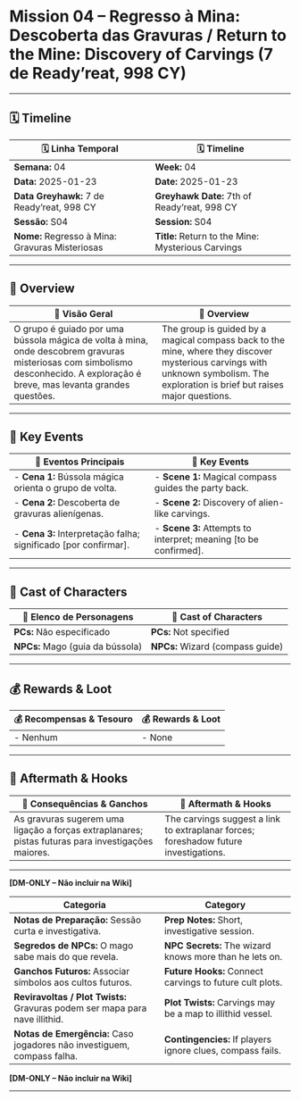 # Mission 04 – Regresso à Mina: Descoberta das Gravuras / Return to the Mine: Discovery of Carvings (7 de Ready’reat, 998 CY)

---

## 🗓 Timeline
| 🗓 Linha Temporal | 🗓 Timeline |
|-------------------|------------|
| **Semana:** 04 | **Week:** 04 |
| **Data:** 2025-01-23 | **Date:** 2025-01-23 |
| **Data Greyhawk:** 7 de Ready’reat, 998 CY | **Greyhawk Date:** 7th of Ready’reat, 998 CY |
| **Sessão:** S04 | **Session:** S04 |
| **Nome:** Regresso à Mina: Gravuras Misteriosas | **Title:** Return to the Mine: Mysterious Carvings |

---

## 📖 Overview
| 📖 Visão Geral | 📖 Overview |
|----------------|------------|
| O grupo é guiado por uma bússola mágica de volta à mina, onde descobrem gravuras misteriosas com simbolismo desconhecido. A exploração é breve, mas levanta grandes questões. | The group is guided by a magical compass back to the mine, where they discover mysterious carvings with unknown symbolism. The exploration is brief but raises major questions. |

---

## 🎲 Key Events
| 🎲 Eventos Principais | 🎲 Key Events |
|-----------------------|--------------|
| - **Cena 1:** Bússola mágica orienta o grupo de volta. | - **Scene 1:** Magical compass guides the party back. |
| - **Cena 2:** Descoberta de gravuras alienígenas. | - **Scene 2:** Discovery of alien-like carvings. |
| - **Cena 3:** Interpretação falha; significado [por confirmar]. | - **Scene 3:** Attempts to interpret; meaning [to be confirmed]. |

---

## 👥 Cast of Characters
| 👥 Elenco de Personagens | 👥 Cast of Characters |
|--------------------------|-----------------------|
| **PCs:** Não especificado | **PCs:** Not specified |
| **NPCs:** Mago (guia da bússola) | **NPCs:** Wizard (compass guide) |

---

## 💰 Rewards & Loot
| 💰 Recompensas & Tesouro | 💰 Rewards & Loot |
|--------------------------|-------------------|
| - Nenhum | - None |

---

## 🧭 Aftermath & Hooks
| 🧭 Consequências & Ganchos | 🧭 Aftermath & Hooks |
|----------------------------|----------------------|
| As gravuras sugerem uma ligação a forças extraplanares; pistas futuras para investigações maiores. | The carvings suggest a link to extraplanar forces; foreshadow future investigations. |

---

**[DM-ONLY – Não incluir na Wiki]**

| Categoria | Category |
|-----------|----------|
| **Notas de Preparação:** Sessão curta e investigativa. | **Prep Notes:** Short, investigative session. |
| **Segredos de NPCs:** O mago sabe mais do que revela. | **NPC Secrets:** The wizard knows more than he lets on. |
| **Ganchos Futuros:** Associar símbolos aos cultos futuros. | **Future Hooks:** Connect carvings to future cult plots. |
| **Reviravoltas / Plot Twists:** Gravuras podem ser mapa para nave illithid. | **Plot Twists:** Carvings may be a map to illithid vessel. |
| **Notas de Emergência:** Caso jogadores não investiguem, compass falha. | **Contingencies:** If players ignore clues, compass fails. |

**[DM-ONLY – Não incluir na Wiki]**


---
